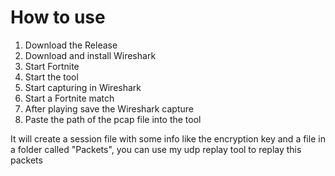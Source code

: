 # How to use

1. Download the Release
2. Download and install Wireshark
3. Start Fortnite
4. Start the tool
5. Start capturing in Wireshark
6. Start a Fortnite match
7. After playing save the Wireshark capture
8. Paste the path of the pcap file into the tool

It will create a session file with some info like the encryption key and a file in a folder called "Packets", you can use my udp replay tool to replay this packets
